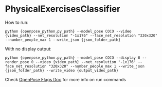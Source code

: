 # PhysicalExercisesClassifier

How to run:

`python {openpose_python.py_path} --model_pose COCO --video {video_path} --net_resolution "-1x176" --face_net_resolution "320x320" --number_people_max 1 --write_json {json_folder_path}`

With no display output:

`python {openpose_python.py_path} --model_pose COCO --display 0 --render_pose 0 --video {video_path} --net_resolution "-1x176" --face_net_resolution "320x320" --number_people_max 1 --write_json {json_folder_path} --write_video {output_video_path}`

Check [OpenPose Flags Doc](https://github.com/CMU-Perceptual-Computing-Lab/openpose/blob/master/include/openpose/flags.hpp) for more info on run commands
